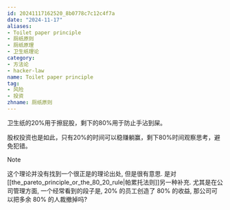 ```yaml
---
id: 20241117162520_8b0778c7c12c4f7a
date: "2024-11-17"
aliases:
- Toilet paper principle
- 厕纸原则
- 厕纸原理
- 卫生纸理论
category:
- 方法论
- hacker-law
name: Toilet paper principle
tag:
- 风险
- 投资
zhname: 厕纸原则
---
```


卫生纸的20%用于擦屁股，剩下的80%用于防止手沾到屎。

股权投资也是如此，只有20%的时间可以稳赚躺赢，剩下80%时间观察思考，避免犯错。

> [!NOTE]
> 这个理论并没有找到一个很正是的理论出处, 但是很有意思.
> 是对 [[the_pareto_principle_or_the_80_20_rule|帕累托法则]]另一种补充.
> 尤其是在公司管理方面, 一个经常看到的段子是, 20% 的员工创造了 80% 的收益, 那公司可以把多余 80% 的人裁撤掉吗?
